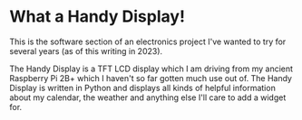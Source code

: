# What a Handy Display!

This is the software section of an electronics project I've wanted to try for several years (as of this writing in
2023).

The Handy Display is a TFT LCD display which I am driving from my ancient Raspberry Pi 2B+ which I haven't so far gotten
much use out of. The Handy Display is written in Python and displays all kinds of helpful information about my calendar,
the weather and anything else I'll care to add a widget for.